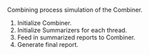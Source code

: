 Combining process simulation of the Combiner.

1. Initialize Combiner.
2. Initialize Summarizers for each thread.
3. Feed in summarized reports to Combiner.
4. Generate final report.
